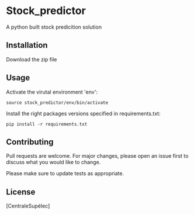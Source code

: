 # Stock_predictor

A python built stock predicition solution

## Installation

Download the zip file

## Usage

Activate the virutal environment 'env':
```
source stock_predictor/env/bin/activate
```
Install the right packages versions specified in requirements.txt:
```
pip install -r requirements.txt
```

## Contributing
Pull requests are welcome. For major changes, please open an issue first to discuss what you would like to change.

Please make sure to update tests as appropriate.

## License
[CentraleSupélec]
